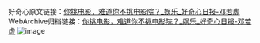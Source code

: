 好奇心原文链接：[你挑电影，难道你不挑电影院？_娱乐_好奇心日报-邓若虚](https://www.qdaily.com/articles/1466.html)
WebArchive归档链接：[你挑电影，难道你不挑电影院？_娱乐_好奇心日报-邓若虚](http://web.archive.org/web/20170806052333/http://www.qdaily.com:80/articles/1466.html)
![image](http://ww3.sinaimg.cn/large/007d5XDply1g3v4cwxpx5j30u03eunpd)